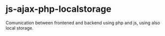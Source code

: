 # js-ajax-php-localstorage
Comunication between frontened and backend using php and js, using also local storage.
